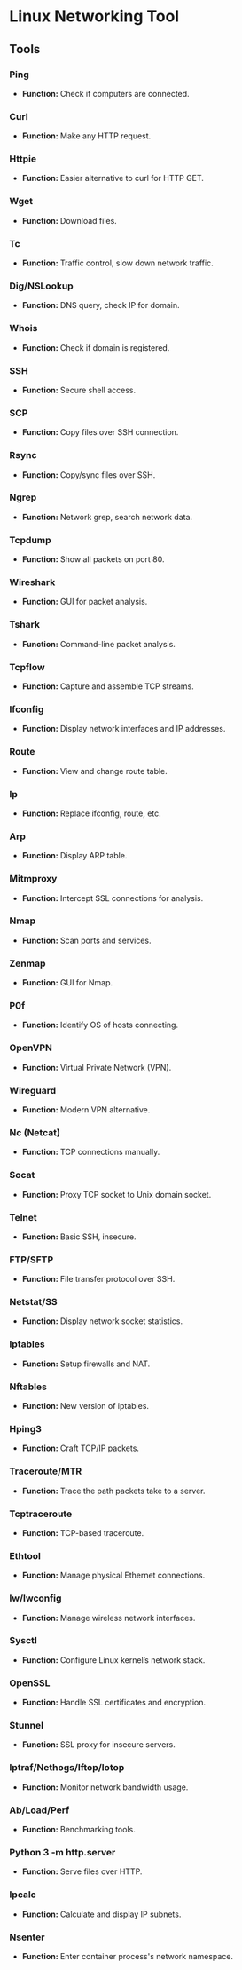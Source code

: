 # Linux Networking Tool

## Tools

### Ping
- **Function:** Check if computers are connected.

### Curl
- **Function:** Make any HTTP request.

### Httpie
- **Function:** Easier alternative to curl for HTTP GET.

### Wget
- **Function:** Download files.

### Tc
- **Function:** Traffic control, slow down network traffic.

### Dig/NSLookup
- **Function:** DNS query, check IP for domain.

### Whois
- **Function:** Check if domain is registered.

### SSH
- **Function:** Secure shell access.

### SCP
- **Function:** Copy files over SSH connection.

### Rsync
- **Function:** Copy/sync files over SSH.

### Ngrep
- **Function:** Network grep, search network data.

### Tcpdump
- **Function:** Show all packets on port 80.

### Wireshark
- **Function:** GUI for packet analysis.

### Tshark
- **Function:** Command-line packet analysis.

### Tcpflow
- **Function:** Capture and assemble TCP streams.

### Ifconfig
- **Function:** Display network interfaces and IP addresses.

### Route
- **Function:** View and change route table.

### Ip
- **Function:** Replace ifconfig, route, etc.

### Arp
- **Function:** Display ARP table.

### Mitmproxy
- **Function:** Intercept SSL connections for analysis.

### Nmap
- **Function:** Scan ports and services.

### Zenmap
- **Function:** GUI for Nmap.

### P0f
- **Function:** Identify OS of hosts connecting.

### OpenVPN
- **Function:** Virtual Private Network (VPN).

### Wireguard
- **Function:** Modern VPN alternative.

### Nc (Netcat)
- **Function:** TCP connections manually.

### Socat
- **Function:** Proxy TCP socket to Unix domain socket.

### Telnet
- **Function:** Basic SSH, insecure.

### FTP/SFTP
- **Function:** File transfer protocol over SSH.

### Netstat/SS
- **Function:** Display network socket statistics.

### Iptables
- **Function:** Setup firewalls and NAT.

### Nftables
- **Function:** New version of iptables.

### Hping3
- **Function:** Craft TCP/IP packets.

### Traceroute/MTR
- **Function:** Trace the path packets take to a server.

### Tcptraceroute
- **Function:** TCP-based traceroute.

### Ethtool
- **Function:** Manage physical Ethernet connections.

### Iw/Iwconfig
- **Function:** Manage wireless network interfaces.

### Sysctl
- **Function:** Configure Linux kernel’s network stack.

### OpenSSL
- **Function:** Handle SSL certificates and encryption.

### Stunnel
- **Function:** SSL proxy for insecure servers.

### Iptraf/Nethogs/Iftop/Iotop
- **Function:** Monitor network bandwidth usage.

### Ab/Load/Perf
- **Function:** Benchmarking tools.

### Python 3 -m http.server
- **Function:** Serve files over HTTP.

### Ipcalc
- **Function:** Calculate and display IP subnets.

### Nsenter
- **Function:** Enter container process's network namespace.

